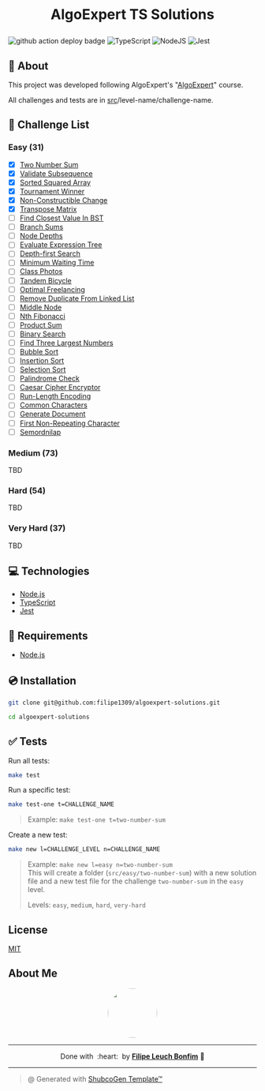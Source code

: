 
# <p align="center">AlgoExpert TS Solutions</p>

![github action deploy badge](https://github.com/filipe1309/algoexpert-solutions/actions/workflows/tests.yaml/badge.svg?event=push)
![TypeScript](https://img.shields.io/badge/Code-TypeScript-informational?style=flat-square&logo=typescript&color=3178C6)
![NodeJS](https://img.shields.io/badge/Code-NodeJS-informational?style=flat-square&logo=node.js&color=339933)
![Jest](https://img.shields.io/badge/Code-Jest-informational?style=flat-square&logo=jest&color=C21325)

## 💬 About

This project was developed following AlgoExpert's "[AlgoExpert](https://www.algoexpert.io/questions)" course.

All challenges and tests are in [src](./src)/level-name/challenge-name.

## :rocket: Challenge List

### Easy (31)

- [x] [Two Number Sum](./src/easy/two-number-sum)
- [x] [Validate Subsequence](./src/easy/validate-subsequence)
- [x] [Sorted Squared Array](./src/easy/sorted-squared-array)
- [x] [Tournament Winner](./src/easy/tournament-winner)
- [x] [Non-Constructible Change](./src/easy/non-constructible-change)
- [x] [Transpose Matrix](./src/easy/transpose-matrix)
- [ ] [Find Closest Value In BST](./src/easy/find-closest-value-in-bst)
- [ ] [Branch Sums](./src/easy/branch-sums)
- [ ] [Node Depths](./src/easy/node-depths)
- [ ] [Evaluate Expression Tree](./src/easy/evaluate-expression-tree)
- [ ] [Depth-first Search](./src/easy/depth-first-search)
- [ ] [Minimum Waiting Time](./src/easy/minimum-waiting-time)
- [ ] [Class Photos](./src/easy/class-photos)
- [ ] [Tandem Bicycle](./src/easy/tandem-bicycle)
- [ ] [Optimal Freelancing](./src/easy/optimal-freelancing)
- [ ] [Remove Duplicate From Linked List](./src/easy/remove-duplicate-from-linked-list)
- [ ] [Middle Node](./src/easy/middle-node)
- [ ] [Nth Fibonacci](./src/easy/nth-fibonacci)
- [ ] [Product Sum](./src/easy/product-sum)
- [ ] [Binary Search](./src/easy/binary-search)
- [ ] [Find Three Largest Numbers](./src/easy/find-three-largest-numbers)
- [ ] [Bubble Sort](./src/easy/bubble-sort)
- [ ] [Insertion Sort](./src/easy/insertion-sort)
- [ ] [Selection Sort](./src/easy/selection-sort)
- [ ] [Palindrome Check](./src/easy/palindrome-check)
- [ ] [Caesar Cipher Encryptor](./src/easy/caesar-cipher-encryptor)
- [ ] [Run-Length Encoding](./src/easy/run-length-encoding)
- [ ] [Common Characters](./src/easy/common-characters)
- [ ] [Generate Document](./src/easy/generate-document)
- [ ] [First Non-Repeating Character](./src/easy/first-non-repeating-character)
- [ ] [Semordnilap](./src/easy/semordnilap)

### Medium (73)

TBD

### Hard (54)

TBD

### Very Hard (37)

TBD

## :computer: Technologies

- [Node.js](https://nodejs.org/en/)
- [TypeScript](https://www.typescriptlang.org/)
- [Jest](https://jestjs.io/)

## :scroll: Requirements

- [Node.js](https://nodejs.org/en/)

## :cd: Installation

```sh
git clone git@github.com:filipe1309/algoexpert-solutions.git
```

```sh
cd algoexpert-solutions
```

## :white_check_mark: Tests

Run all tests:
```sh
make test
```

Run a specific test:
```sh
make test-one t=CHALLENGE_NAME
```
> Example: `make test-one t=two-number-sum`

Create a new test:
```sh
make new l=CHALLENGE_LEVEL n=CHALLENGE_NAME
```
> Example: `make new l=easy n=two-number-sum`  
> This will create a folder (`src/easy/two-number-sum`) with a new solution file and a new test file for the challenge `two-number-sum` in the `easy` level.  
>
> Levels: `easy`, `medium`, `hard`, `very-hard`  


<!-- 

## Contributing

Pull requests are welcome. For major changes, please open an issue first to discuss what you would like to change.

Please make sure to update tests as appropriate. -->

## License

[MIT](https://choosealicense.com/licenses/mit/)

## About Me

<p align="center">
    <a style="font-weight: bold" href="https://github.com/filipe1309/">
    <img style="border-radius:50%" width="100px; "src="https://github.com/filipe1309.png"/>
    </a>
</p>

---

<p align="center">
    Done with&nbsp;&nbsp;:heart:&nbsp;&nbsp;by <a style="font-weight: bold" href="https://github.com/filipe1309/">Filipe Leuch Bonfim</a> 🖖
</p>

---

> @ Generated with [ShubcoGen Template™](https://github.com/filipe1309/shubcogen-template)   

